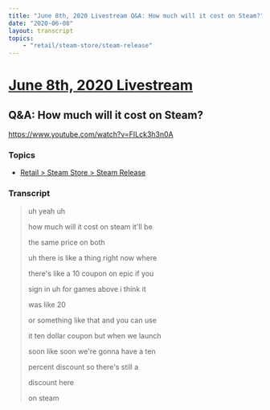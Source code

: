 ```yaml
---
title: "June 8th, 2020 Livestream Q&A: How much will it cost on Steam?"
date: "2020-06-08"
layout: transcript
topics:
    - "retail/steam-store/steam-release"
---
```

# [June 8th, 2020 Livestream](../2020-06-08.md)
## Q&A: How much will it cost on Steam?
https://www.youtube.com/watch?v=FILck3h3n0A

### Topics
* [Retail > Steam Store > Steam Release](../topics/retail/steam-store/steam-release.md)

### Transcript

> uh yeah uh
>
> how much will it cost on steam it'll be
>
> the same price on both
>
> uh there is like a thing right now where
>
> there's like a 10 coupon on epic if you
>
> sign in uh for games above i think it
>
> was like 20
>
> or something like that and you can use
>
> it ten dollar coupon but when we launch
>
> soon like soon we're gonna have a ten
>
> percent discount so there's still a
>
> discount here
>
> on steam
